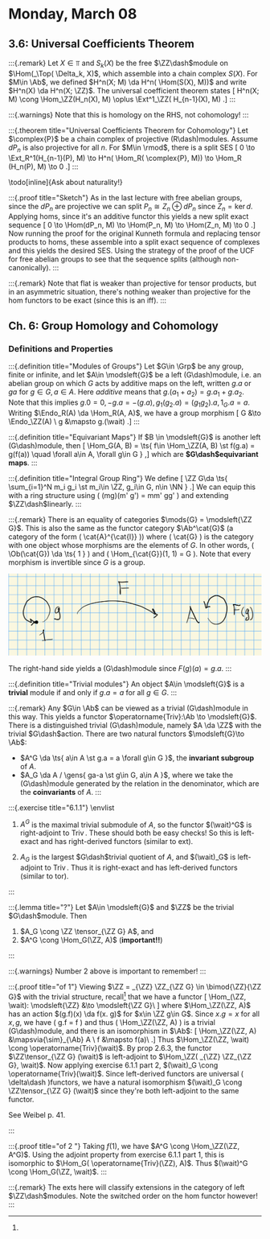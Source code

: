 # Monday, March 08

## 3.6: Universal Coefficients Theorem

:::{.remark}
Let $X \in \Top$ and $S_k(X)$ be the free $\ZZ\dash$module on $\Hom(_\Top( \Delta_k, X)$, which assemble into a chain complex $S(X)$.
For $M\in \Ab$, we defined $H^n(X; M) \da H^n( \Hom(S(X), M))$ and write $H^n(X) \da H^n(X; \ZZ)$.
The universal coefficient theorem states
\[
H^n(X; M) \cong \Hom_\ZZ(H_n(X), M) \oplus \Ext^1_\ZZ( H_{n-1}(X), M)
.\]
:::

:::{.warnings}
Note that this is homology on the RHS, not cohomology!
:::

:::{.theorem title="Universal Coefficients Theorem for Cohomology"}
Let $\complex{P}$ be a chain complex of projective \(R\dash\)modules.
Assume $dP_n$ is also projective for all $n$.
For $M\in \rmod$, there is a split SES
\[
0 \to \Ext_R^1(H_{n-1}(P), M) \to H^n( \Hom_R( \complex{P}, M)) \to \Hom_R (H_n(P), M) \to 0
.\]
:::

\todo[inline]{Ask about naturality!}

:::{.proof title="Sketch"}
As in the last lecture with free abelian groups, since the $dP_n$ are projective we can split $P_n \cong Z_n \oplus dP_n$ since $Z_n = \ker d$.
Applying homs, since it's an additive functor this yields a new split exact sequence
\[
0 \to \Hom(dP_n, M) \to \Hom(P_n, M) \to \Hom(Z_n, M) \to 0
.\]
Now running the proof for the original Kunneth formula and replacing tensor products to homs, these assemble into a split exact sequence of complexes and this yields the desired SES.
Using the strategy of the proof of the UCF for free abelian groups to see that the sequence splits (although non-canonically).
:::

:::{.remark}
Note that flat is weaker than projective for tensor products, but in an asymmetric situation, there's nothing weaker than projective for the hom functors to be exact (since this is an iff).
:::

## Ch. 6: Group Homology and Cohomology

### Definitions and Properties

:::{.definition title="Modules of Groups"}
Let $G\in \Grp$ be any group, finite or infinite, and let $A\in \modsleft{G}$ be a left \(G\dash\)module, i.e. an abelian group on which $G$ acts by additive maps on the left, written $g.a$ or $ga$ for $g\in G, a\in A$.
Here *additive* means that $g.(a_1 + a_2) = g.a_1 + g.a_2$.
Note that this implies $g.0 = 0, -g.a = -(g.a), g_1 (g_2 . a) = (g_1 g_2).a, 1_G.a = a$.
Writing $\Endo_R(A) \da \Hom_R(A, A)$, we have a group morphism
\[
G &\to \Endo_\ZZ(A) \\
g &\mapsto g.(\wait)
.\]
:::

:::{.definition title="Equivariant Maps"}
If $B \in \modsleft{G}$ is another left \(G\dash\)module, then 
\[
\Hom_G(A, B) = \ts{ f\in \Hom_\ZZ(A, B) \st f(g.a) = g(f(a)) \quad \forall a\in A, \forall g\in G } 
,\]
which are **$G\dash$equivariant maps**.
:::

:::{.definition title="Integral Group Ring"}
We define
\[
\ZZ G\da \ts{ \sum_{i=1}^N m_i g_i \st m_i\in \ZZ, g_i\in G, n\in \NN } 
.\]
We can equip this with a ring structure using \( (mg)(m' g') = mm' gg' \) and extending $\ZZ\dash$linearly.
:::

:::{.remark}
There is an equality of categories $\mods{G} = \modsleft{\ZZ G}$.
This is also the same as the functor category $\Ab^\cat{G}$ (a category of the form \( \cat{A}^{\cat{I}} \)) where \( \cat{G} \) is the category with one object whose morphisms are the elements of $G$.
In other words, \( \Ob(\cat{G}) \da \ts{ 1 } \)  and \( \Hom_{\cat{G}}(1, 1) = G \).
Note that every morphism is invertible since $G$ is a group.

![image_2021-03-08-09-36-58](figures/image_2021-03-08-09-36-58.png)

The right-hand side yields a \(G\dash\)module since $F(g)(a) = g.a$.
:::

:::{.definition title="Trivial modules"}
An object $A\in \modsleft{G}$ is a **trivial** module if and only if $g.a = a$ for all $g\in G$.
:::

:::{.remark}
Any $G\in \Ab$ can be viewed as a trivial \(G\dash\)module in this way.
This yields a functor $\operatorname{Triv}:\Ab \to \modsleft{G}$.
There is a distinguished trivial \(G\dash\)module, namely $A \da \ZZ$ with the trivial $G\dash$action.
There are two natural functors $\modsleft{G}\to \Ab$:

- $A^G \da \ts{ a\in A \st g.a = a \forall g\in G }$, the **invariant subgroup** of $A$.
- $A_G \da A / \gens{ ga-a \st g\in G, a\in A }$, where we take the \(G\dash\)module generated by the relation in the denominator, which are the **coinvariants** of $A$.
:::

:::{.exercise title="6.1.1"}
\envlist

1. $A^G$ is the maximal trivial submodule of $A$, so the functor $(\wait)^G$ is right-adjoint to $\operatorname{Triv}$.
  These should both be easy checks!
  So this is left-exact and has right-derived functors (similar to ext).

2. $A_G$ is the largest $G\dash$trivial quotient of $A$, and $(\wait)_G$ is left-adjoint to $\operatorname{Triv}$.
  Thus it is right-exact and has left-derived functors (similar to tor).
  
:::

:::{.lemma title="?"}
Let $A\in \modsleft{G}$ and $\ZZ$ be the trivial $G\dash$module.
Then

1. $A_G \cong \ZZ \tensor_{\ZZ G} A$, and 
2. $A^G \cong \Hom_G(\ZZ, A)$ (**important!!**)

:::

:::{.warnings}
Number 2 above is important to remember!
:::

:::{.proof title="of 1"}
Viewing $\ZZ = _{\ZZ} \ZZ_{\ZZ G} \in \bimod{\ZZ}{\ZZ G}$ with the trivial structure, recall[^recall_bimod_struct]
that we have a functor
\[
\Hom_(\ZZ, \wait): \modsleft{\ZZ} &\to \modsleft{\ZZ G}\\
\]
where $\Hom_\ZZ(\ZZ, A)$ has an action $(g.f)(x) \da f(x. g)$ for $x\in \ZZ g\in G$.
Since $x.g = x$ for all $x, g$, we have \( g.f = f \) and thus \( \Hom_\ZZ(\ZZ, A) \) is a trivial \(G\dash\)module, and there is an isomorphism in $\Ab$:
\[
\Hom_\ZZ(\ZZ, A) &\mapsvia{\sim}_{\Ab} A \\
f &\mapsto f(a)\\
.\]
Thus $\Hom_\ZZ(\ZZ, \wait) \cong \operatorname{Triv}(\wait)$.
By prop 2.6.3, the functor $\ZZ\tensor_{\ZZ G} (\wait)$ is left-adjoint to $\Hom_\ZZ( _{\ZZ} \ZZ_{\ZZ G}, \wait)$.
Now applying exercise 6.1.1 part 2, $(\wait)_G \cong \operatorname{Triv}(\wait)$.
Since left-derived functors are universal \( \delta\dash \)functors, we have a natural isomorphism $(\wait)_G \cong \ZZ\tensor_{\ZZ G} (\wait)$ since they're both left-adjoint to the same functor.

[^recall_bimod_struct]: 
See Weibel p. 41.

:::

:::{.proof title="of 2 "}
Taking $f(1)$, we have $A^G \cong \Hom_\ZZ(\ZZ, A^G)$.
Using the adjoint property from exercise 6.1.1 part 1, this is isomorphic to $\Hom_G( \operatorname{Triv}(\ZZ), A)$.
Thus $(\wait)^G \cong \Hom_G(\ZZ, \wait)$.
:::

:::{.remark}
The exts here will classify extensions in the category of left $\ZZ\dash$modules.
Note the switched order on the hom functor however!
:::


















